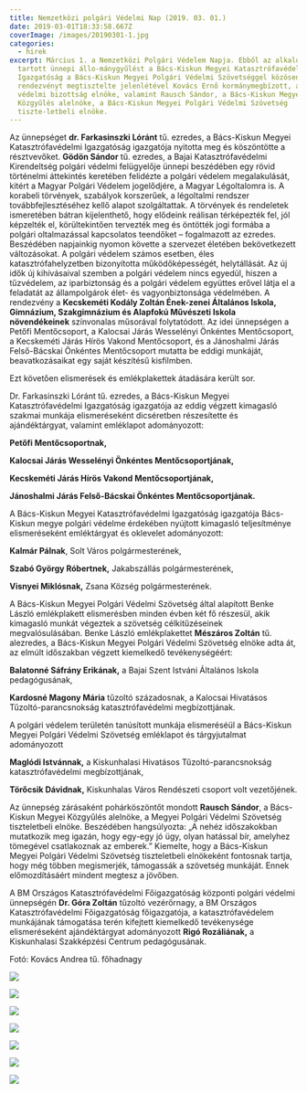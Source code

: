 ```yaml
---
title: Nemzetközi polgári Védelmi Nap (2019. 03. 01.)
date: 2019-03-01T18:33:58.667Z
coverImage: /images/20190301-1.jpg
categories:
  - hirek
excerpt: Március 1. a Nemzetközi Polgári Védelem Napja. Ebből az alkalomból
  tartott ünnepi állo-mánygyűlést a Bács-Kiskun Megyei Katasztrófavédelmi
  Igazgatóság a Bács-Kiskun Megyei Polgári Védelmi Szövetséggel közösen. A
  rendezvényt megtisztelte jelenlétével Kovács Ernő kormánymegbízott, a megyei
  védelmi bizottság elnöke, valamint Rausch Sándor, a Bács-Kiskun Megyei
  Közgyűlés alelnöke, a Bács-Kiskun Megyei Polgári Védelmi Szövetség
  tiszte-letbeli elnöke.
---
```

Az ünnepséget **dr. Farkasinszki Lóránt** tű. ezredes, a Bács-Kiskun Megyei Katasztrófavédelmi Igazgatóság igazgatója nyitotta meg és köszöntötte a résztvevőket. **Gödön Sándor** tű. ezredes, a Bajai Katasztrófavédelmi Kirendeltség polgári védelmi felügyelője ünnepi beszédében egy rövid történelmi áttekintés keretében felidézte a polgári védelem megalakulását, kitért a Magyar Polgári Védelem jogelődjére, a Magyar Légoltalomra is. A korabeli törvények, szabályok korszerűek, a légoltalmi rendszer továbbfejlesztéséhez kellő alapot szolgáltattak. A törvények és rendeletek ismeretében bátran kijelenthető, hogy elődeink reálisan térképezték fel, jól képzelték el, körültekintően tervezték meg és öntötték jogi formába a polgári oltalmazással kapcsolatos teendőket – fogalmazott az ezredes. Beszédében napjainkig nyomon követte a szervezet életében bekövetkezett változásokat. A polgári védelem számos esetben, éles katasztrófahelyzetben bizonyította működőképességét, helytállását. Az új idők új kihívásaival szemben a polgári védelem nincs egyedül, hiszen a tűzvédelem, az iparbiztonság és a polgári védelem együttes erővel látja el a feladatát az állampolgárok élet- és vagyonbiztonsága védelmében. A rendezvény a **Kecskeméti Kodály Zoltán Ének-zenei Általános Iskola, Gimnázium, Szakgimnázium és Alapfokú Művészeti Iskola növendékeinek** színvonalas műsorával folytatódott. Az idei ünnepségen a Petőfi Mentőcsoport, a Kalocsai Járás Wesselényi Önkéntes Mentőcsoport, a Kecskeméti Járás Hírös Vakond Mentőcsoport, és a Jánoshalmi Járás Felső-Bácskai Önkéntes Mentőcsoport mutatta be eddigi munkáját, beavatkozásaikat egy saját készítésű kisfilmben.

Ezt követően elismerések és emlékplakettek átadására került sor.

Dr. Farkasinszki Lóránt tű. ezredes, a Bács-Kiskun Megyei Katasztrófavédelmi Igazgatóság igazgatója az eddig végzett kimagasló szakmai munkája elismeréseként dicséretben részesítette és ajándéktárgyat, valamint emléklapot adományozott:

**Petőfi Mentőcsoportnak,**

**Kalocsai Járás Wesselényi Önkéntes Mentőcsoportjának,**

**Kecskeméti Járás Hírös Vakond Mentőcsoportjának,**

**Jánoshalmi Járás Felső-Bácskai Önkéntes Mentőcsoportjának.**

A Bács-Kiskun Megyei Katasztrófavédelmi Igazgatóság igazgatója Bács-Kiskun megye polgári védelme érdekében nyújtott kimagasló teljesítménye elismeréseként emléktárgyat és oklevelet adományozott:

**Kalmár Pálnak**, Solt Város polgármesterének,

**Szabó György Róbertnek,** Jakabszállás polgármesterének,

**Visnyei Miklósnak,** Zsana Község polgármesterének.

A Bács-Kiskun Megyei Polgári Védelmi Szövetség által alapított Benke László emlékplakett elismerésben minden évben két fő részesül, akik kimagasló munkát végeztek a szövetség célkitűzéseinek megvalósulásában. Benke László emlékplakettet **Mészáros Zoltán** tű. alezredes, a Bács-Kiskun Megyei Polgári Védelmi Szövetség elnöke adta át, az elmúlt időszakban végzett kiemelkedő tevékenységéért:

**Balatonné Sáfrány Erikának,** a Bajai Szent Istváni Általános Iskola pedagógusának,

**Kardosné Magony Mária** tűzoltó századosnak, a Kalocsai Hivatásos Tűzoltó-parancsnokság katasztrófavédelmi megbízottjának.

A polgári védelem területén tanúsított munkája elismeréséül a Bács-Kiskun Megyei Polgári Védelmi Szövetség emléklapot és tárgyjutalmat adományozott

**Maglódi Istvánnak,** a Kiskunhalasi Hivatásos Tűzoltó-parancsnokság katasztrófavédelmi megbízottjának,

**Törőcsik Dávidnak,** Kiskunhalas Város Rendészeti csoport volt vezetőjének.

Az ünnepség zárásaként pohárköszöntőt mondott **Rausch Sándor**, a Bács-Kiskun Megyei Közgyűlés alelnöke, a Megyei Polgári Védelmi Szövetség tiszteletbeli elnöke. Beszédében hangsúlyozta: „A nehéz időszakokban mutatkozik meg igazán, hogy egy-egy jó ügy, olyan hatással bír, amelyhez tömegével csatlakoznak az emberek.” Kiemelte, hogy a Bács-Kiskun Megyei Polgári Védelmi Szövetség tiszteletbeli elnökeként fontosnak tartja, hogy még többen megismerjék, támogassák a szövetség munkáját. Ennek előmozdításáért mindent megtesz a jövőben.

A BM Országos Katasztrófavédelmi Főigazgatóság központi polgári védelmi ünnepségén **Dr. Góra Zoltán** tűzoltó vezérőrnagy, a BM Országos Katasztrófavédelmi Főigazgatóság főigazgatója, a katasztrófavédelem munkájának támogatása terén kifejtett kiemelkedő tevékenysége elismeréseként ajándéktárgyat adományozott **Rigó Rozáliának,** a Kiskunhalasi Szakképzési Centrum pedagógusának.

Fotó: Kovács Andrea tű. főhadnagy

![](/images/20190301-2.jpg)

![](/images/20190301-4.jpg)

![](/images/20190301-5.jpg)

![](/images/20190301-6.jpg)

![](/images/20190301-7.jpg)

![](/images/20190301-9.jpg)

![](/images/20190301-8.jpg)